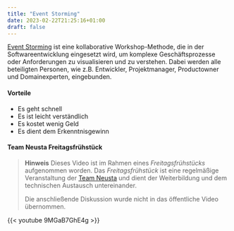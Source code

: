 ```yaml
---
title: "Event Storming"
date: 2023-02-22T21:25:16+01:00
draft: false
---
```


[Event Storming](https://www.eventstorming.com/) ist eine kollaborative Workshop-Methode, die in der Softwareentwicklung 
eingesetzt wird, um komplexe Geschäftsprozesse oder Anforderungen zu visualisieren und zu verstehen. Dabei werden alle 
beteiligten Personen, wie z.B. Entwickler, Projektmanager, Productowner und Domainexperten, eingebunden.

#### Vorteile

* Es geht schnell
* Es ist leicht verständlich
* Es kostet wenig Geld
* Es dient dem Erkenntnisgewinn

#### Team Neusta Freitagsfrühstück

> **Hinweis** Dieses Video ist im Rahmen eines _Freitagsfrühstücks_ aufgenommen worden.
> Das _Freitagsfrühstück_ ist eine regelmäßige Veranstaltung der
> [Team Neusta](https://www.team-neusta.de/) und dient der Weiterbildung
> und dem technischen Austausch untereinander.
>
> Die anschließende Diskussion wurde nicht in das öffentliche Video übernommen.

{{< youtube 9MGaB7GhE4g >}}